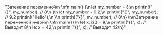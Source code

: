 "Затенение переменной\n \nfn main() {\n    let my_number = 8;\n    println!(\"{}\", my_number); // 8\n    {\n        let my_number = 9.2;\n        println!(\"{}\", my_number);  // 9.2        println!(\"Hello\");\n    }\n    println!(\"{}\", my_number); // 8\n} \n\nЗатирание переменной новой\n \nfn main() {\n    let x: i32 = 8;\n    println!(\"{}\", x); // Выводит 8\n    let x =  42;\n    println!(\"{}\", x); // Выводит 42\n}"
